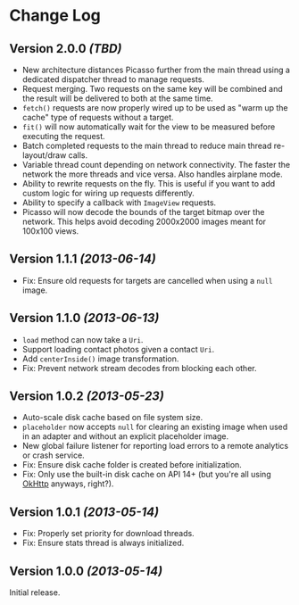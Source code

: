 Change Log
==========

Version 2.0.0 *(TBD)*
----------------------------

 * New architecture distances Picasso further from the main thread using a dedicated dispatcher thread to manage requests.
 * Request merging. Two requests on the same key will be combined and the result will be delivered to both at the same time.
 * `fetch()` requests are now properly wired up to be used as "warm up the cache" type of requests without a target.
 * `fit()` will now automatically wait for the view to be measured before executing the request.
 * Batch completed requests to the main thread to reduce main thread re-layout/draw calls.
 * Variable thread count depending on network connectivity. The faster the network the more threads and vice versa. Also handles airplane mode.
 * Ability to rewrite requests on the fly. This is useful if you want to add custom logic for wiring up requests differently. 
 * Ability to specify a callback with `ImageView` requests.
 * Picasso will now decode the bounds of the target bitmap over the network. This helps avoid decoding 2000x2000 images meant for 100x100 views.


Version 1.1.1 *(2013-06-14)*
----------------------------

 * Fix: Ensure old requests for targets are cancelled when using a `null` image.


Version 1.1.0 *(2013-06-13)*
----------------------------

 * `load` method can now take a `Uri`.
 * Support loading contact photos given a contact `Uri`.
 * Add `centerInside()` image transformation.
 * Fix: Prevent network stream decodes from blocking each other.


Version 1.0.2 *(2013-05-23)*
----------------------------

 * Auto-scale disk cache based on file system size.
 * `placeholder` now accepts `null` for clearing an existing image when used in an adapter and
   without an explicit placeholder image.
 * New global failure listener for reporting load errors to a remote analytics or crash service.
 * Fix: Ensure disk cache folder is created before initialization.
 * Fix: Only use the built-in disk cache on API 14+ (but you're all using [OkHttp][1] anyways,
   right?).


Version 1.0.1 *(2013-05-14)*
----------------------------

 * Fix: Properly set priority for download threads.
 * Fix: Ensure stats thread is always initialized.


Version 1.0.0 *(2013-05-14)*
----------------------------

Initial release.




 [1]: http://square.github.io/okhttp/
